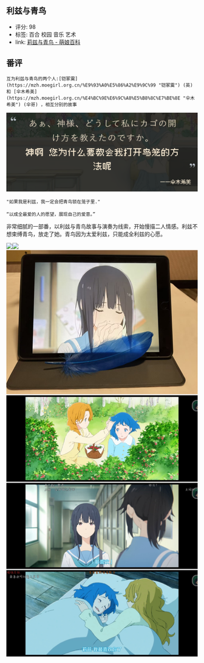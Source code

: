 ## 利兹与青鸟

* 评分: 98
* 标签: 百合 校园 音乐 艺术
* link: [莉兹与青鸟 - 萌娘百科](https://mzh.moegirl.org.cn/%E8%8E%89%E5%85%B9%E4%B8%8E%E9%9D%92%E9%B8%9F)

## 番评

    互为利兹与青鸟的两个人:[铠冢霙](https://mzh.moegirl.org.cn/%E9%93%A0%E5%86%A2%E9%9C%99 "铠冢霙") (英) 和 [伞木希美](https://mzh.moegirl.org.cn/%E4%BC%9E%E6%9C%A8%E5%B8%8C%E7%BE%8E "伞木希美") (伞哥) ，相互分别的故事

![1721829191821](image/利兹与青鸟/1721829191821.png)

    "如果我是利兹，我一定会把青鸟锁在笼子里."

    “以成全最爱的人的愿望，展现自己的爱意。”

非常细腻的一部番，以利兹与青鸟故事与演奏为线索，开始慢描二人情感。利兹不想束缚青鸟，放走了她。青鸟因为太爱利兹，只能成全利兹的心愿。

![](appimg://C:/Users/qzsqq/Documents/Tencent%20Files/1542053897/nt_qq/nt_data/Pic/2024-07/Thumb/e56143002d2ae99724f30e0a41e9a1a5_0.jpg)![](appimg://C:/Users/qzsqq/Documents/Tencent%20Files/1542053897/nt_qq/nt_data/Pic/2024-07/Thumb/e56143002d2ae99724f30e0a41e9a1a5_0.jpg)![1721830305601](image/利兹与青鸟/1721830305601.png)![1721830356002](image/利兹与青鸟/1721830356002.jpg)![1721830365177](image/利兹与青鸟/1721830365177.jpg)![1721830372796](image/利兹与青鸟/1721830372796.jpg)
